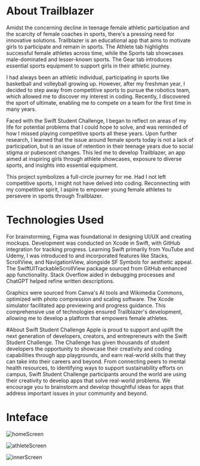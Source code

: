 
# About Trailblazer
Amidst the concerning decline in teenage female athletic participation and the scarcity of female coaches in sports, there's a pressing need for innovative solutions. Trailblazer is an educational app that aims to motivate girls to participate and remain in sports. The Athlete tab highlights successful female athletes across time, while the Sports tab showcases male-dominated and lesser-known sports. The Gear tab introduces essential sports equipment to support girls in their athletic journey. 

I had always been an athletic individual, participating in sports like basketball and volleyball growing up. However, after my freshman year, I decided to step away from competitive sports to pursue the robotics team, which allowed me to discover my interest in coding. Recently, I discovered the sport of ultimate, enabling me to compete on a team for the first time in many years. 

Faced with the Swift Student Challenge, I began to reflect on areas of my life for potential problems that I could hope to solve, and was reminded of how I missed playing competitive sports all these years. Upon further research, I learned that the issue around female sports today is not a lack of participation, but is an issue of retention in their teenage years due to social stigma or pubescent changes. This led me to develop Trailblazer, an app aimed at inspiring girls through athlete showcases, exposure to diverse sports, and insights into essential equipment.

This project symbolizes a full-circle journey for me. Had I not left competitive sports, I might not have delved into coding. Reconnecting with my competitive spirit, I aspire to empower young female athletes to persevere in sports through Trailblazer.

# Technologies Used 
For brainstorming, Figma was foundational in designing UI/UX and creating mockups. Development was conducted on Xcode in Swift, with GitHub integration for tracking progress. Learning Swift primarily from YouTube and Udemy, I was introduced to and incorporated features like Stacks, ScrollView, and NavigationView, alongside SF Symbols for aesthetic appeal. The SwiftUITrackableScrollView package sourced from GitHub enhanced app functionality. Stack Overflow aided in debugging processes and ChatGPT helped refine written descriptions.

Graphics were sourced from Canva's AI tools and Wikimedia Commons, optimized with photo compression and scaling software. The Xcode simulator facilitated app previewing and progress guidance. This comprehensive use of technologies ensured Trailblazer's development, allowing me to develop a platform that empowers female athletes. 

#About Swift Student Challenge
Apple is proud to support and uplift the next generation of developers, creators, and entrepreneurs with the Swift Student Challenge. The Challenge has given thousands of student developers the opportunity to showcase their creativity and coding capabilities through app playgrounds, and earn real-world skills that they can take into their careers and beyond. From connecting peers to mental health resources, to identifying ways to support sustainability efforts on campus, Swift Student Challenge participants around the world are using their creativity to develop apps that solve real-world problems. We encourage you to brainstorm and develop thoughtful ideas for apps that address important issues in your community and beyond.

# Inteface

![homeScreen](https://github.com/alvinacchow/sportsApp/assets/127649620/e74caf13-0142-4437-a11c-9117b6795be9)

![athleteScreen](https://github.com/alvinacchow/sportsApp/assets/127649620/970bbc3e-24e3-4e33-ad3c-7a6fc502c6f6)

![innerScreen](https://github.com/alvinacchow/sportsApp/assets/127649620/169b0472-31e2-43be-857c-84f894a780d7)
